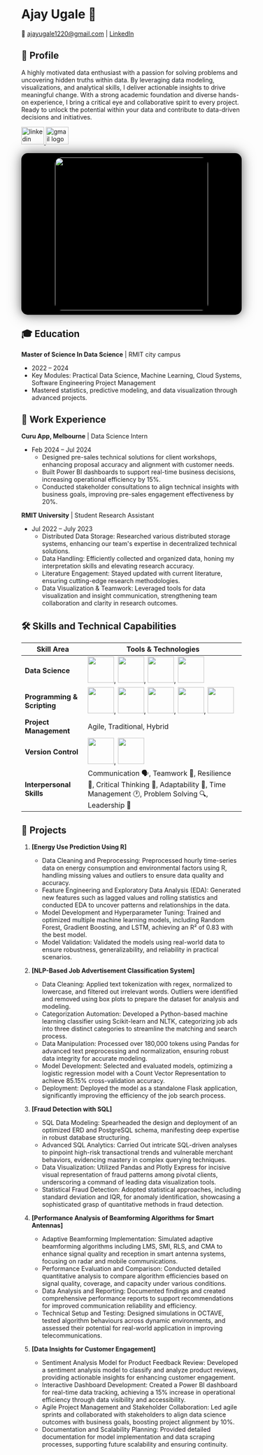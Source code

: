 # Ajay Ugale 👋

📧 [ajayugale1220@gmail.com](mailto:ajayugale1220@gmail.com) | [LinkedIn](https://linkedin.com/in/ajaymu)

## 📜 Profile

A highly motivated data enthusiast with a passion for solving problems and uncovering hidden truths within data. By leveraging data modeling, visualizations, and analytical skills, I deliver actionable insights to drive meaningful change. With a strong academic foundation and diverse hands-on experience, I bring a critical eye and collaborative spirit to every project. Ready to unlock the potential within your data and contribute to data-driven decisions and initiatives.


<div align="left">
  <a href="https://www.linkedin.com/in/ajaymu/" target="_blank">
    <img src="https://raw.githubusercontent.com/maurodesouza/profile-readme-generator/master/src/assets/icons/social/linkedin/default.svg" width="52" height="40" alt="linkedin logo"  />
  </a>
  
  <a href="ajayugale1220@gmail.com" target="_blank">
    <img src="https://raw.githubusercontent.com/maurodesouza/profile-readme-generator/master/src/assets/icons/social/gmail/default.svg" width="52" height="40" alt="gmail logo"  />
  </a>
</div>

<br clear="both">

<div align="center" style="border-radius: 15px; box-shadow: 0 0 15px rgba(128,128,128,0.5), 0 0 30px rgba(0,0,0,0.5); overflow: hidden; background: black; padding: 10px;">
  <img height="350" src="https://nodusanalytics.com/wp-content/uploads/2021/03/bi-dashboard-for-website.gif" style="border-radius: 15px;" />
</div>





## 🎓 Education

**Master of Science In Data Science** | RMIT city campus
- 2022 – 2024
- Key Modules: Practical Data Science, Machine Learning, Cloud Systems, Software Engineering Project Management
- Mastered statistics, predictive modeling, and data visualization through advanced projects.


## 💼 Work Experience

**Curu App, Melbourne** | Data Science Intern
- Feb 2024 – Jul 2024
  - Designed pre-sales technical solutions for client workshops, enhancing proposal accuracy and alignment with customer needs.
  - Built Power BI dashboards to support real-time business decisions, increasing operational efficiency by 15%.
  - Conducted stakeholder consultations to align technical insights with business goals, improving pre-sales engagement effectiveness by 20%.

**RMIT University** | Student Research Assistant
- Jul 2022 – July 2023
  - Distributed Data Storage: Researched various distributed storage systems, enhancing our team's expertise in decentralized technical solutions.
  - Data Handling: Efficiently collected and organized data, honing my interpretation skills and elevating research accuracy.
  - Literature Engagement: Stayed updated with current literature, ensuring cutting-edge research methodologies.
  - Data Visualization & Teamwork: Leveraged tools for data visualization and insight communication, strengthening team collaboration and clarity in research outcomes.

## 🛠️ Skills and Technical Capabilities

| **Skill Area**           | **Tools & Technologies**                   |
|--------------------------|--------------------------------------------|
| **Data Science**         | <img src="https://cdn.freebiesupply.com/logos/large/2x/python-5-logo-png-transparent.png" width="60">, <img src="https://www.r-project.org/logo/Rlogo.png" width="60">, <img src="https://w7.pngwing.com/pngs/170/924/png-transparent-microsoft-sql-server-microsoft-azure-sql-database-microsoft-text-logo-microsoft-azure.png" width="60">, <img src="img/62e14245eb4d9a9dc054c181 (1).png" width="60"> |
| **Programming & Scripting** | <img src="https://cdn.freebiesupply.com/logos/large/2x/python-5-logo-png-transparent.png" width="60">, <img src="https://static.vecteezy.com/system/resources/previews/022/101/050/original/java-logo-transparent-free-png.png" width="60">, <img src="https://www.freepnglogos.com/uploads/javascript-png/javascript-logo-transparent-logo-javascript-images-3.png" width="60">, <img src="https://cdn.worldvectorlogo.com/logos/bash-1.svg" width="60">, <img src="https://e1.pngegg.com/pngimages/64/313/png-clipart-simply-styled-icon-set-731-icons-free-powershell-white-and-blue-logo-illustration-thumbnail.png" width="60"> |
| **Project Management**   | Agile, Traditional, Hybrid                  |
| **Version Control**      | <img src="https://git-scm.com/images/logos/downloads/Git-Logo-2Color.png" width="60">, <img src="https://cloudogu.com/images/blog/2013/04/mercurial-logo.png" width="60"> |
| **Interpersonal Skills** | Communication 🗣️, Teamwork 🤝, Resilience 💪, Critical Thinking 🧠, Adaptability 🌿, Time Management 🕐, Problem Solving 🔍, Leadership 👑 |

## 📁 Projects

1. **[Energy Use Prediction Using R]**
   - Data Cleaning and Preprocessing: Preprocessed hourly time-series data on energy consumption and environmental factors using R, handling missing values and outliers to ensure data quality and accuracy.
   - Feature Engineering and Exploratory Data Analysis (EDA): Generated new features such as lagged values and rolling statistics and conducted EDA to uncover patterns and relationships in the data.
   - Model Development and Hyperparameter Tuning: Trained and optimized multiple machine learning models, including Random Forest, Gradient Boosting, and LSTM, achieving an R² of 0.83 with the best model.
   - Model Validation: Validated the models using real-world data to ensure robustness, generalizability, and reliability in practical scenarios.

2. **[NLP-Based Job Advertisement Classification System]**
   - Data Cleaning: Applied text tokenization with regex, normalized to lowercase, and filtered out irrelevant words. Outliers were identified and removed using box plots to prepare the dataset for analysis and modeling.
   - Categorization Automation: Developed a Python-based machine learning classifier using Scikit-learn and NLTK, categorizing job ads into three distinct categories to streamline the matching and search process.
   - Data Manipulation: Processed over 180,000 tokens using Pandas for advanced text preprocessing and normalization, ensuring robust data integrity for accurate modeling.
   - Model Development: Selected and evaluated models, optimizing a logistic regression model with a Count Vector Representation to achieve 85.15% cross-validation accuracy.
   - Deployment: Deployed the model as a standalone Flask application, significantly improving the efficiency of the job search process.

3. **[Fraud Detection with SQL]**
   - SQL Data Modeling: Spearheaded the design and deployment of an optimized ERD and PostgreSQL schema, manifesting deep expertise in robust database structuring.
   - Advanced SQL Analytics: Carried Out intricate SQL-driven analyses to pinpoint high-risk transactional trends and vulnerable merchant behaviors, evidencing mastery in complex querying techniques.
   - Data Visualization: Utilized Pandas and Plotly Express for incisive visual representation of fraud patterns among pivotal clients, underscoring a command of leading data visualization tools.
   - Statistical Fraud Detection: Adopted statistical approaches, including standard deviation and IQR, for anomaly identification, showcasing a sophisticated grasp of quantitative methods in fraud detection.
  
4. **[Performance Analysis of Beamforming Algorithms for Smart Antennas]**
   - Adaptive Beamforming Implementation: Simulated adaptive beamforming algorithms including LMS, SMI, RLS, and CMA to enhance signal quality and reception in smart antenna systems, focusing on radar and mobile communications.
   - Performance Evaluation and Comparison: Conducted detailed quantitative analysis to compare algorithm efficiencies based on signal quality, coverage, and capacity under various conditions.
   - Data Analysis and Reporting: Documented findings and created comprehensive performance reports to support recommendations for improved communication reliability and efficiency.
   - Technical Setup and Testing: Designed simulations in OCTAVE, tested algorithm behaviours across dynamic environments, and assessed their potential for real-world application in improving telecommunications.
  
5. **[Data Insights for Customer Engagement]**
   - Sentiment Analysis Model for Product Feedback Review: Developed a sentiment analysis model to classify and analyze product reviews, providing actionable insights for enhancing customer engagement.
   - Interactive Dashboard Development: Created a Power BI dashboard for real-time data tracking, achieving a 15% increase in operational efficiency through data visibility and accessibility.
   - Agile Project Management and Stakeholder Collaboration: Led agile sprints and collaborated with stakeholders to align data science outcomes with business goals, boosting project alignment by 10%.
   - Documentation and Scalability Planning: Provided detailed documentation for model implementation and data scraping processes, supporting future scalability and ensuring continuity.
